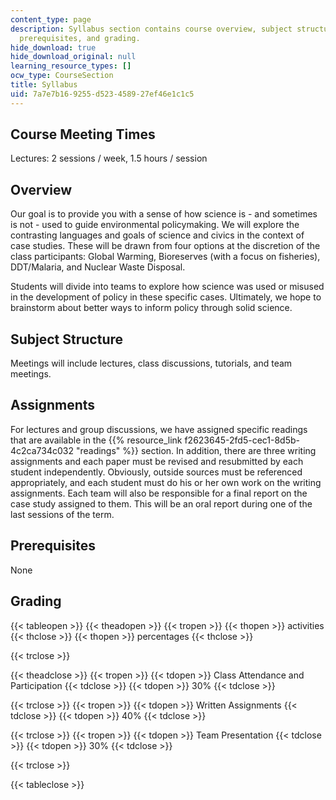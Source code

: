 ```yaml
---
content_type: page
description: Syllabus section contains course overview, subject structure, assignments,
  prerequisites, and grading.
hide_download: true
hide_download_original: null
learning_resource_types: []
ocw_type: CourseSection
title: Syllabus
uid: 7a7e7b16-9255-d523-4589-27ef46e1c1c5
---
```


Course Meeting Times
--------------------

Lectures: 2 sessions / week, 1.5 hours / session

Overview
--------

Our goal is to provide you with a sense of how science is - and sometimes is not - used to guide environmental policymaking. We will explore the contrasting languages and goals of science and civics in the context of case studies. These will be drawn from four options at the discretion of the class participants: Global Warming, Bioreserves (with a focus on fisheries), DDT/Malaria, and Nuclear Waste Disposal.

Students will divide into teams to explore how science was used or misused in the development of policy in these specific cases. Ultimately, we hope to brainstorm about better ways to inform policy through solid science.

Subject Structure
-----------------

Meetings will include lectures, class discussions, tutorials, and team meetings.

Assignments
-----------

For lectures and group discussions, we have assigned specific readings that are available in the {{% resource_link f2623645-2fd5-cec1-8d5b-4c2ca734c032 "readings" %}} section. In addition, there are three writing assignments and each paper must be revised and resubmitted by each student independently. Obviously, outside sources must be referenced appropriately, and each student must do his or her own work on the writing assignments. Each team will also be responsible for a final report on the case study assigned to them. This will be an oral report during one of the last sessions of the term.

Prerequisites
-------------

None

Grading
-------

{{< tableopen >}}
{{< theadopen >}}
{{< tropen >}}
{{< thopen >}}
activities
{{< thclose >}}
{{< thopen >}}
percentages
{{< thclose >}}

{{< trclose >}}

{{< theadclose >}}
{{< tropen >}}
{{< tdopen >}}
Class Attendance and Participation
{{< tdclose >}}
{{< tdopen >}}
30%
{{< tdclose >}}

{{< trclose >}}
{{< tropen >}}
{{< tdopen >}}
Written Assignments
{{< tdclose >}}
{{< tdopen >}}
40%
{{< tdclose >}}

{{< trclose >}}
{{< tropen >}}
{{< tdopen >}}
Team Presentation
{{< tdclose >}}
{{< tdopen >}}
30%
{{< tdclose >}}

{{< trclose >}}

{{< tableclose >}}